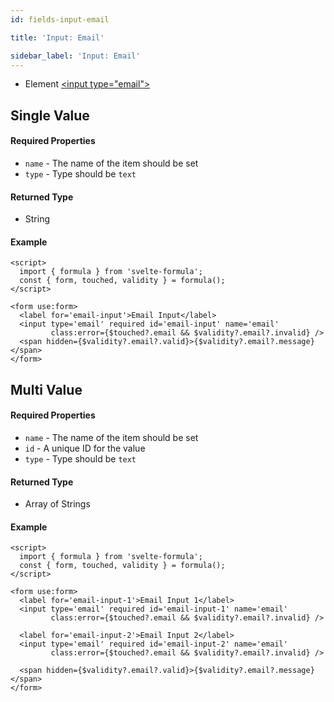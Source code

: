 ```yaml
---
id: fields-input-email

title: 'Input: Email'

sidebar_label: 'Input: Email'
---
```


- Element [&lt;input type="email">](https://developer.mozilla.org/en-US/docs/Web/HTML/Element/input/email)

## Single Value

#### Required Properties

- `name` - The name of the item should be set
- `type` - Type should be `text`

#### Returned Type

- String

#### Example

```svelte
<script>
  import { formula } from 'svelte-formula';
  const { form, touched, validity } = formula();
</script>

<form use:form>
  <label for='email-input'>Email Input</label>
  <input type='email' required id='email-input' name='email'
         class:error={$touched?.email && $validity?.email?.invalid} />
  <span hidden={$validity?.email?.valid}>{$validity?.email?.message}</span>
</form>
```

## Multi Value

#### Required Properties

- `name` - The name of the item should be set
- `id` - A unique ID for the value
- `type` - Type should be `text`

#### Returned Type

- Array of Strings

#### Example

```svelte
<script>
  import { formula } from 'svelte-formula';
  const { form, touched, validity } = formula();
</script>

<form use:form>
  <label for='email-input-1'>Email Input 1</label>
  <input type='email' required id='email-input-1' name='email'
         class:error={$touched?.email && $validity?.email?.invalid} />

  <label for='email-input-2'>Email Input 2</label>
  <input type='email' required id='email-input-2' name='email'
         class:error={$touched?.email && $validity?.email?.invalid} />

  <span hidden={$validity?.email?.valid}>{$validity?.email?.message}</span>
</form>
```
